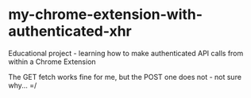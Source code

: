 # my-chrome-extension-with-authenticated-xhr

Educational project - learning how to make authenticated API calls from within a Chrome Extension

The GET fetch works fine for me, but the POST one does not - not sure why... =/
